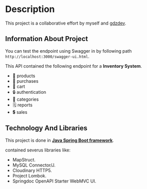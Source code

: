 # Description
This project is a collaborative effort by myself and  [gdzdev](https://github.com/gdzdev).


## Information About Project

You can test the endpoint using Swagger in by following path `http://localhost:3000/swagger-ui.html`.

This API contained the following endpoint for a **Inventory System**.

- 📱 products
- 💸 purchases
- 🛒 cart
- 🔒 authentication
- 🎯 categories
- 🗒️ reports
- 💲 sales

## Technology And Libraries
This project is done in **[Java Spring Boot framework](https://spring.io/)**.

contained severus libraries like:
- MapStruct.
- MySQL Connector/J.
- Cloudinary HTTP5.
- Project Lombok.
- Springdoc OpenAPI Starter WebMVC UI.

